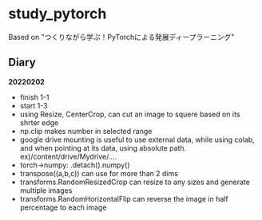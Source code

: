 # study_pytorch
Based on "つくりながら学ぶ！PyTorchによる発展ディープラーニング"

## Diary
**20220202**
- finish 1-1
- start 1-3
- using Resize, CenterCrop, can cut an image to squere based on its shrter edge
- np.clip makes number in selected range
- google drive mounting is useful to use external data, while using colab, and when pointing at its data, using absolute path. ex)/content/drive/Mydrive/....
- torch→numpy: .detach().numpy()
- transpose((a,b,c)) can use for more than 2 dims
- transforms.RandomResizedCrop can resize to any sizes and generate multiple images
- transforms.RandomHorizontalFlip can reverse the image in half percentage to each image
